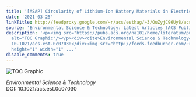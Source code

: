 ```yaml
---
title: '[ASAP] Circularity of Lithium-Ion Battery Materials in Electric Vehicles'
date: '2021-03-25'
linkTitle: http://feedproxy.google.com/~r/acs/esthag/~3/OuZyjC96Uy8/acs.est.0c07030
source: 'Environmental Science & Technology: Latest Articles (ACS Publications)'
description: '<p><img src="https://pubs.acs.org/na101/home/literatum/publisher/achs/journals/content/esthag/0/esthag.ahead-of-print/acs.est.0c07030/20210325/images/medium/es0c07030_0009.gif"
  alt="TOC Graphic"/></p><div><cite>Environmental Science & Technology</cite></div><div>DOI:
  10.1021/acs.est.0c07030</div><img src="http://feeds.feedburner.com/~r/acs/esthag/~4/OuZyjC96Uy8"
  height="1" width="1" ...'
disable_comments: true
---
```

<p><img src="https://pubs.acs.org/na101/home/literatum/publisher/achs/journals/content/esthag/0/esthag.ahead-of-print/acs.est.0c07030/20210325/images/medium/es0c07030_0009.gif" alt="TOC Graphic"/></p><div><cite>Environmental Science & Technology</cite></div><div>DOI: 10.1021/acs.est.0c07030</div><img src="http://feeds.feedburner.com/~r/acs/esthag/~4/OuZyjC96Uy8" height="1" width="1" ...